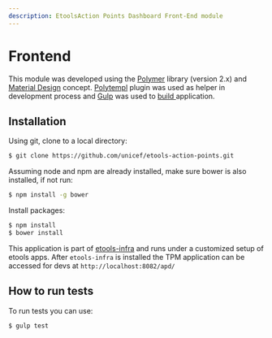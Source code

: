 ```yaml
---
description: EtoolsAction Points Dashboard Front-End module
---
```


# Frontend

This module was developed using the [Polymer](https://www.polymer-project.org/) library \(version 2.x\) and [Material Design](https://material.io/) concept. [Polytempl](https://www.npmjs.com/package/polytempl) plugin was used as helper in development process and [Gulp](https://gulpjs.com/) was used to [build ](https://razortheory.gitbook.io/action-points-dashboard/technical-documentation/frontend/build-process)application.

## Installation

Using git, clone to a local directory:

```bash
$ git clone https://github.com/unicef/etools-action-points.git
```

Assuming node and npm are already installed, make sure bower is also installed, if not run:

```bash
$ npm install -g bower
```

Install packages:

```bash
$ npm install
$ bower install
```

This application is part of [etools-infra](https://github.com/unicef/etools-infra) and runs under a customized setup of etools apps. After `etools-infra` is installed the TPM application can be accessed for devs at `http://localhost:8082/apd/`

## How to run tests

To run tests you can use:

```bash
$ gulp test
```

